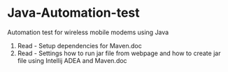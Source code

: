 # Java-Automation-test
Automation test for wireless mobile modems using Java

1. Read - Setup dependencies for Maven.doc
2. Read - Settings how to run jar file from webpage and how to create jar file using Intellij ADEA and Maven.doc
